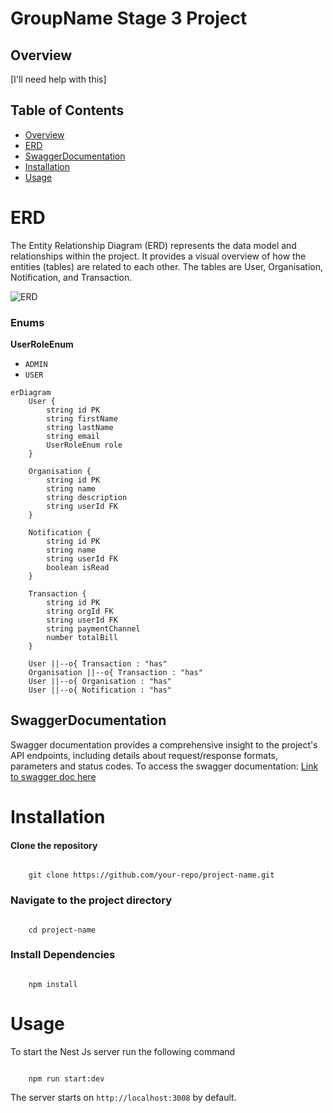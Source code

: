 # GroupName Stage 3 Project

## Overview

[I'll need help with this]

## Table of Contents

- [Overview](#overview)
- [ERD](#erd)
- [SwaggerDocumentation](#swaggerdocumentation)
- [Installation](#installation)
- [Usage](#usage)

# ERD

The Entity Relationship Diagram (ERD) represents the data model and relationships within the project. It provides a visual overview of how the entities (tables) are related to each other. The tables are User, Organisation, Notification, and Transaction.

![ERD](path/to/your/ERD/image.png)

### Enums

**UserRoleEnum**

- `ADMIN`
- `USER`

```mermaid
erDiagram
    User {
        string id PK
        string firstName
        string lastName
        string email
        UserRoleEnum role
    }

    Organisation {
        string id PK
        string name
        string description
        string userId FK
    }

    Notification {
        string id PK
        string name
        string userId FK
        boolean isRead
    }

    Transaction {
        string id PK
        string orgId FK
        string userId FK
        string paymentChannel
        number totalBill
    }

    User ||--o{ Transaction : "has"
    Organisation ||--o{ Transaction : "has"
    User ||--o{ Organisation : "has"
    User ||--o{ Notification : "has"
```

## SwaggerDocumentation

Swagger documentation provides a comprehensive insight to the project's API endpoints, including details about request/response formats, parameters and status codes.
To access the swagger documentation:
[Link to swagger doc here](Link)

# Installation

#### Clone the repository

```

    git clone https://github.com/your-repo/project-name.git

```

### Navigate to the project directory

```

    cd project-name

```

### Install Dependencies

```

    npm install

```

# Usage

To start the Nest Js server run the following command

```

    npm run start:dev

```

The server starts on `http://localhost:3008` by default.

